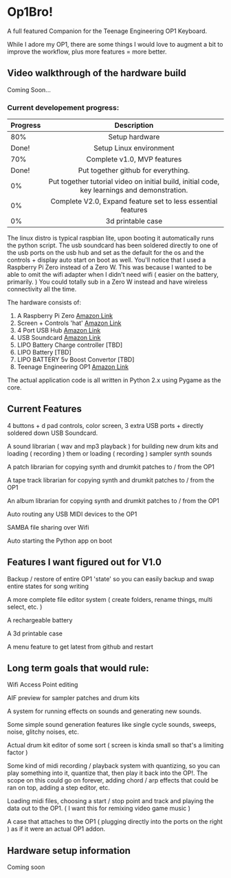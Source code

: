 # Op1Bro!
A full featured Companion for the Teenage Engineering OP1 Keyboard.

While I adore my OP1, there are some things I would love to augment a bit to improve the workflow, plus more features = more better. 

## Video walkthrough of the hardware build
Coming Soon...

### Current developement progress:

| Progress        | Description           
| ------------- |:-------------:
| 80% | Setup hardware |
| Done! | Setup Linux environment |
| 70% | Complete v1.0, MVP features |
| Done! | Put together github for everything. |
| 0% | Put together tutorial video on initial build, initial code, key learnings and demonstration. |
| 0% | Complete V2.0, Expand feature set to less essential features |
| 0% | 3d printable case |

The linux distro is typical raspbian lite, upon booting it automatically runs the python script. The usb soundcard has been soldered directly to one of the usb ports on the usb hub and set as the default for the os and the controls + display auto start on boot as well. You'll notice that I used a Raspberry Pi Zero instead of a Zero W. This was because I wanted to be able to omit the wifi adapter when I didn't need wifi ( easier on the battery, primarily. ) You could totally sub in a Zero W instead and have wireless connectivity all the time.

The hardware consists of:
1. A Raspberry Pi Zero [Amazon Link](https://www.amazon.com/Raspberry-Zero-v1-3-Development-Board/dp/B01L3IU6XS/ref=sr_1_10?keywords=raspberry+pi+zero&qid=1561653799&s=gateway&sr=8-10)
2. Screen + Controls 'hat' [Amazon Link](https://www.amazon.com/gp/product/B077Z7DWW1/ref=ppx_yo_dt_b_asin_image_o00_s00?ie=UTF8&psc=1)
3. 4 Port USB Hub [Amazon Link](https://www.amazon.com/gp/product/B01IT1TLFQ/ref=ppx_yo_dt_b_asin_image_o00_s00?ie=UTF8&psc=1)
4. USB Soundcard [Amazon Link](https://www.amazon.com/external-Adapter-Windows-Microphone-SD-CM-UAUD/dp/B001MSS6CS/ref=sr_1_31?keywords=usb+soundcard&qid=1561652789&s=gateway&sr=8-31)
5. LIPO Battery Charge controller [TBD]
6. LIPO Battery [TBD]
7. LIPO BATTERY 5v Boost Convertor [TBD]
8. Teenage Engineering OP1 [Amazon Link](https://www.amazon.com/Teenage-Engineering-002-AS-001-OP-1-Synthesizer/dp/B00CXSJUZS/ref=sr_1_3?crid=3OIM089NM8X5A&keywords=teenage+engineering+op-1&qid=1561654121&s=gateway&sprefix=teenage+engi%2Caps%2C172&sr=8-3)

The actual application code is all written in Python 2.x using Pygame as the core.


## Current Features
4 buttons + d pad controls, color screen, 3 extra USB ports + directly soldered down USB Soundcard.

A sound librarian ( wav and mp3 playback ) for building new drum kits and loading ( recording ) them or loading ( recording ) sampler synth sounds

A patch librarian for copying synth and drumkit patches to / from the OP1

A tape track librarian for copying synth and drumkit patches to / from the OP1

An album librarian for copying synth and drumkit patches to / from the OP1

Auto routing any USB MIDI devices to the OP1

SAMBA file sharing over Wifi

Auto starting the Python app on boot


## Features I want figured out for V1.0

Backup / restore of entire OP1 'state' so you can easily backup and swap entire states for song writing

A more complete file editor system ( create folders, rename things, multi select, etc. )

A rechargeable battery

A 3d printable case

A menu feature to get latest from github and restart


## Long term goals that would rule:

Wifi Access Point editing

AIF preview for sampler patches and drum kits

A system for running effects on sounds and generating new sounds.

Some simple sound generation features like single cycle sounds, sweeps, noise, glitchy noises, etc.

Actual drum kit editor of some sort ( screen is kinda small so that's a limiting factor )

Some kind of midi recording / playback system with quantizing, so you can play something into it, quantize that, then play it back into the OP!. The scope on this could go on forever, adding chord / arp effects that could be ran on top, adding a step editor, etc.

Loading midi files, choosing a start / stop point and track and playing the data out to the OP1. ( I want this for remixing video game music )

A case that attaches to the OP1 ( plugging directly into the ports on the right ) as if it were an actual OP1 addon.

## Hardware setup information ##
Coming soon
